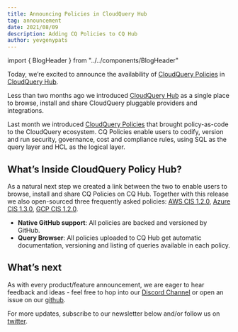 ```yaml
---
title: Announcing Policies in CloudQuery Hub
tag: announcement
date: 2021/08/09
description: Adding CQ Policies to CQ Hub
author: yevgenypats
---
```


import { BlogHeader } from "../../components/BlogHeader"

<BlogHeader/>


Today, we’re excited to announce the availability of [CloudQuery Policies](https://www.cloudquery.io/blog/announcing-cloudquery-policies) in [CloudQuery Hub](https://hub.cloudquery.io/).

Less than two months ago we introduced [CloudQuery Hub](https://www.cloudquery.io/blog/announcing-cloudquery-hub) as a single place to browse, install and share CloudQuery pluggable providers and integrations.

Last month we introduced [CloudQuery Policies](https://www.cloudquery.io/blog/announcing-cloudquery-policies) that brought policy-as-code to the CloudQuery ecosystem. CQ Policies enable users to codify, version and run security, governance, cost and compliance rules, using SQL as the query layer and HCL as the logical layer.


## What’s Inside CloudQuery Policy Hub?

As a natural next step we created a link between the two to enable users to browse, install and share CQ Policies on CQ Hub. Together with this release we also open-sourced three frequently asked policies: [AWS CIS 1.2.0](https://github.com/cloudquery/cq-provider-aws/tree/main/policies/cis_v1.2.0), [Azure CIS 1.3.0](https://github.com/cloudquery/cq-provider-azure/tree/main/policies/cis_v1.3.0), [GCP CIS 1.2.0](https://github.com/cloudquery/cq-provider-gcp/tree/main/policies/cis_v1.2.0).

- **Native GitHub support**: All policies are backed and versioned by GitHub.
- **Query Browser**: All policies uploaded to CQ Hub get automatic documentation, versioning and listing of queries available in each policy.

## What’s next

As with every product/feature announcement, we are eager to hear feedback and ideas - feel free to hop into our [Discord Channel](https://cloudquery.io/discord) or open an issue on our [github](https://github.com/cloudquery/cloudquery).

For more updates, subscribe to our newsletter below and/or follow us on [twitter](https://twitter.com/cloudqueryio).
